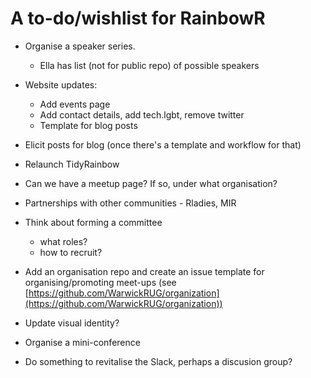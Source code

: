 # A to-do/wishlist for RainbowR

- Organise a speaker series. 
  - Ella has list (not for public repo) of possible speakers

- Website updates:
	- Add events page
	- Add contact details, add tech.lgbt, remove twitter
	- Template for blog posts

- Elicit posts for blog (once there's a template and workflow for that)
- Relaunch TidyRainbow
- Can we have a meetup page? If so, under what organisation?
- Partnerships with other communities - Rladies, MIR
- Think about forming a committee
    - what roles?
    - how to recruit?
- Add an organisation repo and create an issue template for organising/promoting meet-ups (see [https://github.com/WarwickRUG/organization](https://github.com/WarwickRUG/organization))
- Update visual identity?

- Organise a mini-conference
- Do something to revitalise the Slack, perhaps a discusion group?